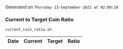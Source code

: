 Generated on `Thursday 23-September-2021 at 02:09:10`

### Current to Target Coin Ratio
`current_coin_ratio.sh`

Date|Current|Target|Ratio
---|---|---|---
